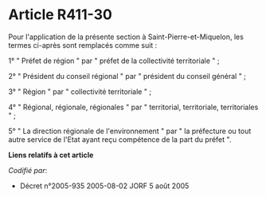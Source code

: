 # Article R411-30

Pour l'application de la présente section à Saint-Pierre-et-Miquelon, les termes ci-après sont remplacés comme suit :

1° " Préfet de région " par " préfet de la collectivité territoriale " ;

2° " Président du conseil régional " par " président du conseil général " ;

3° " Région " par " collectivité territoriale " ;

4° " Régional, régionale, régionales " par " territorial, territoriale, territoriales " ;

5° " La direction régionale de l'environnement " par " la préfecture ou tout autre service de l'Etat ayant reçu compétence de
la part du préfet ".

**Liens relatifs à cet article**

_Codifié par_:

  - Décret n°2005-935 2005-08-02 JORF 5 août 2005
